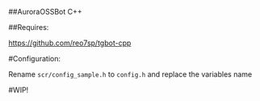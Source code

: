 ##AuroraOSSBot C++


##Requires:

https://github.com/reo7sp/tgbot-cpp



#Configuration:

Rename `scr/config_sample.h` to `config.h` and replace the variables name


#WIP!